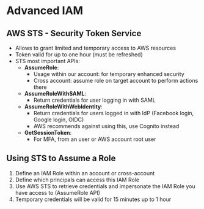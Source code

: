 # Advanced IAM

## AWS STS - Security Token Service

- Allows to grant limited and temporary access to AWS resources
- Token valid for up to one hour (must be refreshed)
- STS most important APIs:
    - **AssumeRole**:
        - Usage within our account: for temporary enhanced security
        - Cross account: assume role on target account to perform actions there
    - **AssumeRoleWithSAML**:
        - Return credentials for user logging in with SAML
    - **AssumeRoleWithWebIdentity**:
        - Return credentials for users logged in with IdP (Facebook login, Google login, OIDC)
        - AWS recommends against using this, use Cognito instead
    - **GetSessionToken**:
        - For MFA, from an user or AWS account root user

## Using STS to Assume a Role

1. Define an IAM Role within an account or cross-account
2. Define which principals can access this IAM Role
3. Use AWS STS to retrieve credentials and impersonate the IAM Role you have access to (AssumeRole API)
4. Temporary credentials will be valid for 15 minutes up to 1 hour
